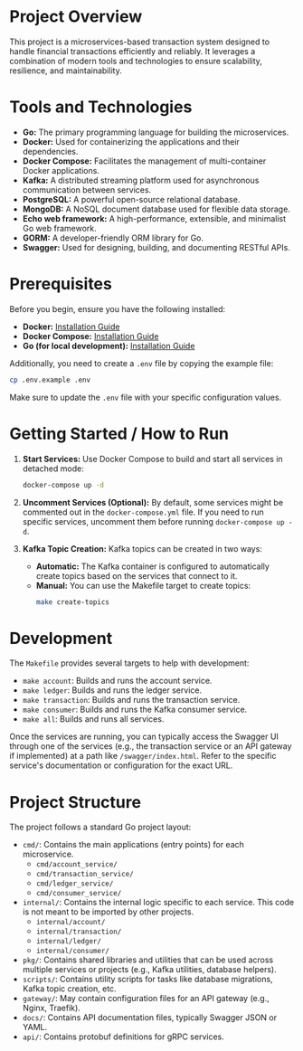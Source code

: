 # Project Overview

This project is a microservices-based transaction system designed to handle financial transactions efficiently and reliably. It leverages a combination of modern tools and technologies to ensure scalability, resilience, and maintainability.

# Tools and Technologies

*   **Go:** The primary programming language for building the microservices.
*   **Docker:** Used for containerizing the applications and their dependencies.
*   **Docker Compose:** Facilitates the management of multi-container Docker applications.
*   **Kafka:** A distributed streaming platform used for asynchronous communication between services.
*   **PostgreSQL:** A powerful open-source relational database.
*   **MongoDB:** A NoSQL document database used for flexible data storage.
*   **Echo web framework:** A high-performance, extensible, and minimalist Go web framework.
*   **GORM:** A developer-friendly ORM library for Go.
*   **Swagger:** Used for designing, building, and documenting RESTful APIs.

# Prerequisites

Before you begin, ensure you have the following installed:

*   **Docker:** [Installation Guide](https://docs.docker.com/get-docker/)
*   **Docker Compose:** [Installation Guide](https://docs.docker.com/compose/install/)
*   **Go (for local development):** [Installation Guide](https://golang.org/doc/install)

Additionally, you need to create a `.env` file by copying the example file:

```bash
cp .env.example .env
```

Make sure to update the `.env` file with your specific configuration values.

# Getting Started / How to Run

1.  **Start Services:**
    Use Docker Compose to build and start all services in detached mode:

    ```bash
    docker-compose up -d
    ```

2.  **Uncomment Services (Optional):**
    By default, some services might be commented out in the `docker-compose.yml` file. If you need to run specific services, uncomment them before running `docker-compose up -d`.

3.  **Kafka Topic Creation:**
    Kafka topics can be created in two ways:
    *   **Automatic:** The Kafka container is configured to automatically create topics based on the services that connect to it.
    *   **Manual:** You can use the Makefile target to create topics:
        ```bash
        make create-topics
        ```

# Development

The `Makefile` provides several targets to help with development:

*   `make account`: Builds and runs the account service.
*   `make ledger`: Builds and runs the ledger service.
*   `make transaction`: Builds and runs the transaction service.
*   `make consumer`: Builds and runs the Kafka consumer service.
*   `make all`: Builds and runs all services.


Once the services are running, you can typically access the Swagger UI through one of the services (e.g., the transaction service or an API gateway if implemented) at a path like `/swagger/index.html`. Refer to the specific service's documentation or configuration for the exact URL.

# Project Structure

The project follows a standard Go project layout:

*   `cmd/`: Contains the main applications (entry points) for each microservice.
    *   `cmd/account_service/`
    *   `cmd/transaction_service/`
    *   `cmd/ledger_service/`
    *   `cmd/consumer_service/`
*   `internal/`: Contains the internal logic specific to each service. This code is not meant to be imported by other projects.
    *   `internal/account/`
    *   `internal/transaction/`
    *   `internal/ledger/`
    *   `internal/consumer/`
*   `pkg/`: Contains shared libraries and utilities that can be used across multiple services or projects (e.g., Kafka utilities, database helpers).
*   `scripts/`: Contains utility scripts for tasks like database migrations, Kafka topic creation, etc.
*   `gateway/`: May contain configuration files for an API gateway (e.g., Nginx, Traefik).
*   `docs/`: Contains API documentation files, typically Swagger JSON or YAML.
*   `api/`: Contains protobuf definitions for gRPC services.
```
